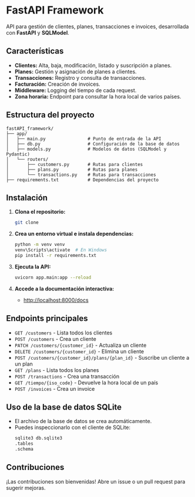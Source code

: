 # FastAPI Framework 

API para gestión de clientes, planes, transacciones e invoices, desarrollada con **FastAPI** y **SQLModel**.

## Características

- **Clientes:** Alta, baja, modificación, listado y suscripción a planes.
- **Planes:** Gestión y asignación de planes a clientes.
- **Transacciones:** Registro y consulta de transacciones.
- **Facturación:** Creación de invoices.
- **Middleware:** Logging del tiempo de cada request.
- **Zona horaria:** Endpoint para consultar la hora local de varios países.

## Estructura del proyecto

```
fastAPI_framework/
├── app/
│   ├── main.py                # Punto de entrada de la API
│   ├── db.py                  # Configuración de la base de datos
│   ├── models.py              # Modelos de datos (SQLModel y Pydantic)
│   └── routers/
│       ├── customers.py       # Rutas para clientes
│       ├── plans.py           # Rutas para planes
│       └── transactions.py    # Rutas para transacciones
├── requirements.txt           # Dependencias del proyecto
```

## Instalación

1. **Clona el repositorio:**
   ```bash
   git clone 
   ```

2. **Crea un entorno virtual e instala dependencias:**
   ```bash
   python -m venv venv
   venv\Scripts\activate  # En Windows
   pip install -r requirements.txt
   ```

3. **Ejecuta la API:**
   ```bash
   uvicorn app.main:app --reload
   ```

4. **Accede a la documentación interactiva:**
   - [http://localhost:8000/docs](http://localhost:8000/docs)

## Endpoints principales

- `GET /customers` - Lista todos los clientes
- `POST /customers` - Crea un cliente
- `PATCH /customers/{customer_id}` - Actualiza un cliente
- `DELETE /customers/{customer_id}` - Elimina un cliente
- `POST /customers/{customer_id}/plans/{plan_id}` - Suscribe un cliente a un plan
- `GET /plans` - Lista todos los planes
- `POST /transactions` - Crea una transacción
- `GET /tiempo/{iso_code}` - Devuelve la hora local de un país
- `POST /invoices` - Crea un invoice

## Uso de la base de datos SQLite

- El archivo de la base de datos se crea automáticamente.
- Puedes inspeccionarlo con el cliente de SQLite:
  ```bash
  sqlite3 db.sqlite3
  .tables
  .schema
  ```

## Contribuciones

¡Las contribuciones son bienvenidas! Abre un issue o un pull request para sugerir mejoras.

